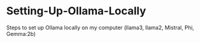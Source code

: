 # Setting-Up-Ollama-Locally
Steps to set up Ollama locally on my computer (llama3, llama2, Mistral, Phi, Gemma:2b)
